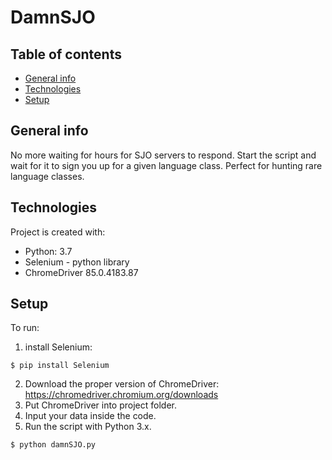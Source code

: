# DamnSJO

## Table of contents
* [General info](#general-info)
* [Technologies](#technologies)
* [Setup](#setup)

## General info
No more waiting for hours for SJO servers to respond. Start the script and wait for it to sign you up for a given language class. Perfect for hunting rare language classes.

	
## Technologies
Project is created with:
* Python: 3.7
* Selenium - python library
* ChromeDriver 85.0.4183.87
	
## Setup
To run:
1. install Selenium:

```
$ pip install Selenium
```
2. Download the proper version of ChromeDriver: https://chromedriver.chromium.org/downloads
3. Put ChromeDriver into project folder. 
4. Input your data inside the code.
5. Run the script with Python 3.x. 

```
$ python damnSJO.py
```
